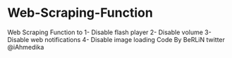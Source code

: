 # Web-Scraping-Function
Web Scraping Function to                                 1-  Disable flash player                                 2-  Disable volume                                 3-  Disable web notifications                                 4-  Disable image loading                                                                         Code By BeRLiN                                      twitter @iAhmedika
